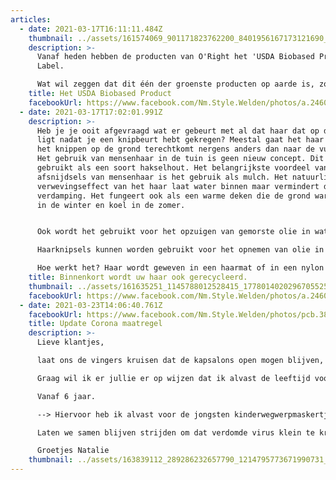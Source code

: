 ```yaml
---
articles:
  - date: 2021-03-17T16:11:11.484Z
    thumbnail: ../assets/161574069_901171823762200_8401956167173121690_n.jpg
    description: >-
      Vanaf heden hebben de producten van O'Right het 'USDA Biobased Product'
      Label.

      Wat wil zeggen dat dit één der groenste producten op aarde is, zowel van ontwikkeling als inhoud.
    title: Het USDA Biobased Product
    facebookUrl: https://www.facebook.com/Nm.Style.Welden/photos/a.246082732178557/3802678766518918/
  - date: 2021-03-17T17:02:01.991Z
    description: >-
      Heb je je ooit afgevraagd wat er gebeurt met al dat haar dat op de vloer
      ligt nadat je een knipbeurt hebt gekregen? Meestal gaat het haar dat na
      het knippen op de grond terechtkomt nergens anders dan naar de vuilstort.
      Het gebruik van mensenhaar in de tuin is geen nieuw concept. Dit wordt dan
      gebruikt als een soort hakselhout. Het belangrijkste voordeel van
      afsnijdsels van mensenhaar is het gebruik als mulch. Het natuurlijke
      verwevingseffect van het haar laat water binnen maar vermindert de
      verdamping. Het fungeert ook als een warme deken die de grond warm houdt
      in de winter en koel in de zomer.


      Ook wordt het gebruikt voor het opzuigen van gemorste olie in waterwegen.

      Haarknipsels kunnen worden gebruikt voor het opnemen van olie in waterwegen en garages in automonteurs.

      Hoe werkt het? Haar wordt geweven in een haarmat of in een nylon zak gestopt om booms te maken om olie te laten weken!
    title: Binnenkort wordt uw haar ook gerecycleerd.
    thumbnail: ../assets/161635251_1145788012528415_1778014020296705525_n.jpg
    facebookUrl: https://www.facebook.com/Nm.Style.Welden/photos/a.246082732178557/3802727803180681/
  - date: 2021-03-23T14:06:40.761Z
    facebookUrl: https://www.facebook.com/Nm.Style.Welden/photos/pcb.3818312091622252/3818306998289428
    title: Update Corona maatregel
    description: >-
      Lieve klantjes,

      laat ons de vingers kruisen dat de kapsalons open mogen blijven, ik hou jullie op de hoogte 😉

      Graag wil ik er jullie er op wijzen dat ik alvast de leeftijd voor mondmaskerplicht in mijn kapsalon wat aanpas.

      Vanaf 6 jaar.

      --> Hiervoor heb ik alvast voor de jongsten kinderwegwerpmaskertjes voor handen.

      Laten we samen blijven strijden om dat verdomde virus klein te krijgen.

      Groetjes Natalie
    thumbnail: ../assets/163839112_289286232657790_1214795773671990731_n.jpg
---
```

